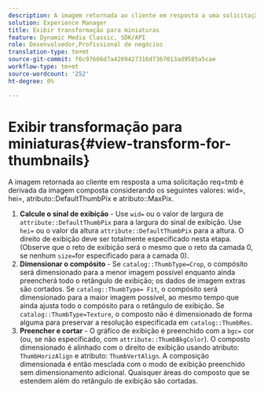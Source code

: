 ```yaml
---
description: A imagem retornada ao cliente em resposta a uma solicitação req=tmb é derivada da imagem composta considerando os seguintes valores wid=, hei=, atributo DefaultThumbPix e atributo MaxPix.
solution: Experience Manager
title: Exibir transformação para miniaturas
feature: Dynamic Media Classic, SDK/API
role: Desenvolvedor,Profissional de negócios
translation-type: tm+mt
source-git-commit: f6c97606d7a4209427316d7367013ad9585a5cae
workflow-type: tm+mt
source-wordcount: '252'
ht-degree: 0%

---
```



# Exibir transformação para miniaturas{#view-transform-for-thumbnails}

A imagem retornada ao cliente em resposta a uma solicitação req=tmb é derivada da imagem composta considerando os seguintes valores: wid=, hei=, atributo::DefaultThumbPix e atributo::MaxPix.

1. **Calcule o sinal de exibição**  - Use  `wid=` ou o valor de largura de  `attribute::DefaultThumbPix` para a largura do sinal de exibição. Use `hei=` ou o valor da altura `attribute::DefaultThumbPix` para a altura. O direito de exibição deve ser totalmente especificado nesta etapa. (Observe que o reto de exibição será o mesmo que o reto da camada 0, se nenhum `size=`for especificado para a camada 0).
1. **Dimensionar o compósito**  - Se  `catalog::ThumbType=Crop`, o compósito será dimensionado para a menor imagem possível enquanto ainda preencherá todo o retângulo de exibição; os dados de imagem extras são cortados. Se `catalog::ThumbType= Fit`, o compósito será dimensionado para a maior imagem possível, ao mesmo tempo que ainda ajusta todo o compósito para o retângulo de exibição. Se `catalog::ThumbType=Texture`, o composto não é dimensionado de forma alguma para preservar a resolução especificada em `catalog::ThumbRes`.
1. **Preencher e cortar**  - O gráfico de exibição é preenchido com a  `bgc=` cor (ou, se não especificado, com  `attribute::ThumbBkgColor`). O composto dimensionado é alinhado com o direito de exibição usando atributo: `ThumbHorizAlign` e atributo: `ThumbVertAlign`. A composição dimensionada é então mesclada com o modo de exibição preenchido sem dimensionamento adicional. Quaisquer áreas do composto que se estendem além do retângulo de exibição são cortadas.

